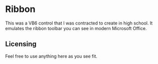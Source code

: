 # Ribbon

This was a VB6 control that I was contracted to create in high school. It emulates the ribbon toolbar you can see in modern Microsoft Office.

## Licensing

Feel free to use anything here as you see fit.
